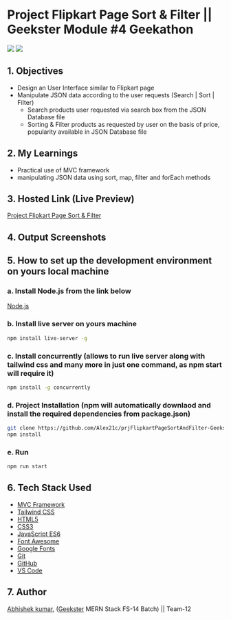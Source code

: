 # Project Flipkart Page Sort & Filter || Geekster Module #4 Geekathon
![](mvcDiagram.png)
![](thumbnail.png)


## 1. Objectives
+ Design an User Interface similar to Flipkart page
+ Manipulate JSON data according to the user requests (Search | Sort | Filter)
  + Search products user requested via search box from the JSON Database file
  + Sorting & Filter products as requested by user on the basis of price, popularity available in JSON Database file

## 2. My Learnings
+ Practical use of MVC framework
+ manipulating JSON data using sort, map, filter and forEach methods

## 3. Hosted Link (Live Preview)
[Project Flipkart Page Sort & Filter](https://alex21c.github.io/prjFlipkartPageSortAndFilter-GeeksterModule4Geekathon/)

## 4. Output Screenshots

## 5. How to set up the development environment on yours local machine
### a. Install Node.js from the link below
[Node.js](https://nodejs.org/en)

### b. Install live server on yours machine 
```bash
npm install live-server -g
```

### c. Install concurrently (allows to run live server along with tailwind css and many more in just one command, as npm start will require it)
```bash
npm install -g concurrently
```

### d. Project Installation (npm will automatically downlaod and install the required dependencies from package.json)
```bash
git clone https://github.com/Alex21c/prjFlipkartPageSortAndFilter-GeeksterModule4Geekathon.git
npm install 
```

### e. Run 
```bash
npm run start
```

## 6. Tech Stack Used
+ [MVC Framework](https://en.wikipedia.org/wiki/Model%E2%80%93view%E2%80%93controller)
+ [Tailwind CSS](https://tailwindcss.com/)
+ [HTML5](https://en.wikipedia.org/wiki/HTML5)
+ [CSS3](https://en.wikipedia.org/wiki/CSS)
+ [JavaScript ES6](https://en.wikipedia.org/wiki/JavaScript)
+ [Font Awesome](https://fontawesome.com/icons)
+ [Google Fonts](https://fonts.google.com/)
+ [Git](https://en.wikipedia.org/wiki/Git)
+ [GitHub](https://github.com/)
+ [VS Code](https://code.visualstudio.com/)


## 7. Author
[Abhishek kumar](https://www.linkedin.com/in/alex21c/), ([Geekster](https://geekster.in/) MERN Stack FS-14 Batch) || Team-12
